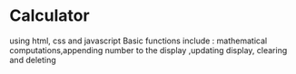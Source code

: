 # Calculator
using html, css and javascript
Basic functions include : mathematical computations,appending number to the display ,updating display, clearing and deleting
